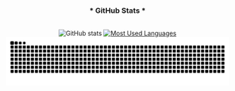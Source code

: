 <div style="text-align: center;" align="center">
  <h3>* GitHub Stats *</h3>
  <br>
  <img src="https://github-readme-stats-git-masterrstaa-rickstaa.vercel.app/api?username=pabenini&hide_title=true&show_icons=true&include_all_commits=false&count_private=true&line_height=25&hide=issues&bg_color=000&title_color=FF00F6&text_color=FFF&border_radius=3&border_color=36123c&icon_color=FF00F6&theme=jolly" alt="GitHub stats">

  <a href="https://github.com/pabenini/github-readme-stats">
    <img src="https://github-readme-stats-git-masterrstaa-rickstaa.vercel.app/api/top-langs/?username=pabenini&line_height=10&card_width=290&layout=compact&hide_title=false&count_private=true&langs_count=4&show_icons=true&title_color=FF00F6&hide=html,scss,less&bg_color=000&text_color=8B8B8B&border_radius=3&border_color=561760&count_private=true" alt="Most Used Languages">
  </a>
</div>

<picture align="center">
  <source media="(prefers-color-scheme: dark)" srcset="https://raw.githubusercontent.com/pabenini/pabenini/output/github-contribution-grid-snake-dark.svg">
  <source media="(prefers-color-scheme: light)" srcset="https://raw.githubusercontent.com/pabenini/pabenini/output/github-contribution-grid-snake-dark.svg">
  <img align="center" alt="github contribution grid snake animation" src="https://raw.githubusercontent.com/pabenini/pabenini/output/github-contribution-grid-snake.svg">
</picture>
